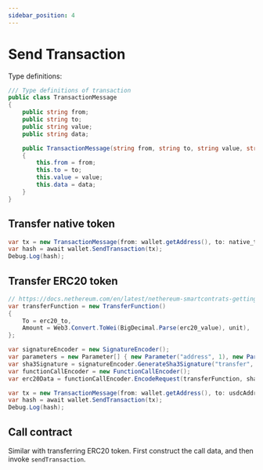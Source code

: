 ```yaml
---
sidebar_position: 4
---
```


# Send Transaction

Type definitions:

```csharp
/// Type definitions of transaction
public class TransactionMessage
{
    public string from;
    public string to;
    public string value;
    public string data;

    public TransactionMessage(string from, string to, string value, string data)
    {
        this.from = from;
        this.to = to;
        this.value = value;
        this.data = data;
    }
}
```

## Transfer native token

```csharp
var tx = new TransactionMessage(from: wallet.getAddress(), to: native_to, value: Web3.Convert.ToWei(BigDecimal.Parse(native_value), 18).ToString(), data: "0x");
var hash = await wallet.SendTransaction(tx);
Debug.Log(hash);
```

## Transfer ERC20 token

```csharp
// https://docs.nethereum.com/en/latest/nethereum-smartcontrats-gettingstarted/
var transferFunction = new TransferFunction()
{
    To = erc20_to,
    Amount = Web3.Convert.ToWei(BigDecimal.Parse(erc20_value), unit),
};

var signatureEncoder = new SignatureEncoder();
var parameters = new Parameter[] { new Parameter("address", 1), new Parameter("uint256", 2) };
var sha3Signature = signatureEncoder.GenerateSha3Signature("transfer", parameters, 4);
var functionCallEncoder = new FunctionCallEncoder();
var erc20Data = functionCallEncoder.EncodeRequest(transferFunction, sha3Signature);

var tx = new TransactionMessage(from: wallet.getAddress(), to: usdcAddress, value: "0x", data: erc20Data);
var hash = await wallet.SendTransaction(tx);
Debug.Log(hash);
```

## Call contract

Similar with transferring ERC20 token. First construct the call data, and then invoke `sendTransaction`.
